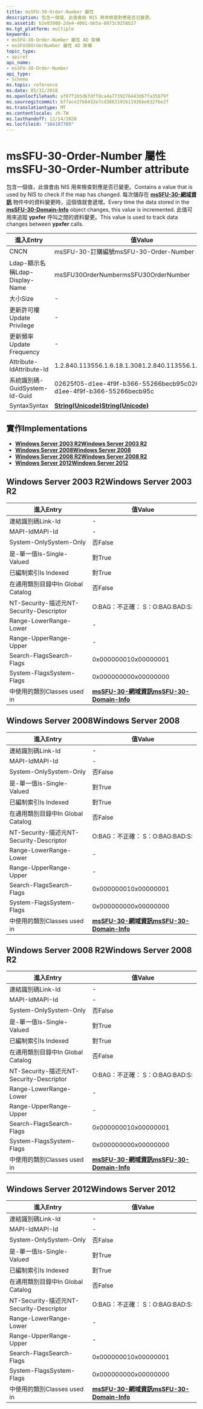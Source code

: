 ```yaml
---
title: msSFU-30-Order-Number 屬性
description: 包含一個值，此值會由 NIS 用來檢查對應是否已變更。
ms.assetid: b2e83980-2de4-4001-b65a-8073c9258b27
ms.tgt_platform: multiple
keywords:
- msSFU-30-Order-Number 屬性 AD 架構
- msSFU30OrderNumber 屬性 AD 架構
topic_type:
- apiref
api_name:
- msSFU-30-Order-Number
api_type:
- Schema
ms.topic: reference
ms.date: 05/31/2018
ms.openlocfilehash: af67f1b5d6fdff8ca4a7739276443d67fa35679f
ms.sourcegitcommit: b77ace27b0432e7cd3863191b11926be032fbe2f
ms.translationtype: MT
ms.contentlocale: zh-TW
ms.lasthandoff: 12/14/2020
ms.locfileid: "104107705"
---
```

# <a name="mssfu-30-order-number-attribute"></a><span data-ttu-id="4baff-105">msSFU-30-Order-Number 屬性</span><span class="sxs-lookup"><span data-stu-id="4baff-105">msSFU-30-Order-Number attribute</span></span>

<span data-ttu-id="4baff-106">包含一個值，此值會由 NIS 用來檢查對應是否已變更。</span><span class="sxs-lookup"><span data-stu-id="4baff-106">Contains a value that is used by NIS to check if the map has changed.</span></span> <span data-ttu-id="4baff-107">每次儲存在 [**msSFU-30-網域資訊**](c-mssfu30domaininfo.md) 物件中的資料變更時，這個值就會遞增。</span><span class="sxs-lookup"><span data-stu-id="4baff-107">Every time the data stored in the [**msSFU-30-Domain-Info**](c-mssfu30domaininfo.md) object changes, this value is incremented.</span></span> <span data-ttu-id="4baff-108">此值可用來追蹤 **ypxfer** 呼叫之間的資料變更。</span><span class="sxs-lookup"><span data-stu-id="4baff-108">This value is used to track data changes between **ypxfer** calls.</span></span>



| <span data-ttu-id="4baff-109">進入</span><span class="sxs-lookup"><span data-stu-id="4baff-109">Entry</span></span> | <span data-ttu-id="4baff-110">值</span><span class="sxs-lookup"><span data-stu-id="4baff-110">Value</span></span> |
|-------------------|---------------------------------------------|
| <span data-ttu-id="4baff-111">CN</span><span class="sxs-lookup"><span data-stu-id="4baff-111">CN</span></span>                | <span data-ttu-id="4baff-112">msSFU-30-訂購編號</span><span class="sxs-lookup"><span data-stu-id="4baff-112">msSFU-30-Order-Number</span></span>                       |
| <span data-ttu-id="4baff-113">Ldap-顯示名稱</span><span class="sxs-lookup"><span data-stu-id="4baff-113">Ldap-Display-Name</span></span> | <span data-ttu-id="4baff-114">msSFU30OrderNumber</span><span class="sxs-lookup"><span data-stu-id="4baff-114">msSFU30OrderNumber</span></span>                          |
| <span data-ttu-id="4baff-115">大小</span><span class="sxs-lookup"><span data-stu-id="4baff-115">Size</span></span>              | \-                                          |
| <span data-ttu-id="4baff-116">更新許可權</span><span class="sxs-lookup"><span data-stu-id="4baff-116">Update Privilege</span></span>  | \-                                          |
| <span data-ttu-id="4baff-117">更新頻率</span><span class="sxs-lookup"><span data-stu-id="4baff-117">Update Frequency</span></span>  | \-                                          |
| <span data-ttu-id="4baff-118">Attribute-Id</span><span class="sxs-lookup"><span data-stu-id="4baff-118">Attribute-Id</span></span>      | <span data-ttu-id="4baff-119">1.2.840.113556.1.6.18.1.308</span><span class="sxs-lookup"><span data-stu-id="4baff-119">1.2.840.113556.1.6.18.1.308</span></span>                 |
| <span data-ttu-id="4baff-120">系統識別碼-Guid</span><span class="sxs-lookup"><span data-stu-id="4baff-120">System-Id-Guid</span></span>    | <span data-ttu-id="4baff-121">02625f05-d1ee-4f9f-b366-55266becb95c</span><span class="sxs-lookup"><span data-stu-id="4baff-121">02625f05-d1ee-4f9f-b366-55266becb95c</span></span>        |
| <span data-ttu-id="4baff-122">Syntax</span><span class="sxs-lookup"><span data-stu-id="4baff-122">Syntax</span></span>            | [<span data-ttu-id="4baff-123">**String(Unicode)**</span><span class="sxs-lookup"><span data-stu-id="4baff-123">**String(Unicode)**</span></span>](s-string-unicode.md) |



## <a name="implementations"></a><span data-ttu-id="4baff-124">實作</span><span class="sxs-lookup"><span data-stu-id="4baff-124">Implementations</span></span>

-   [<span data-ttu-id="4baff-125">**Windows Server 2003 R2**</span><span class="sxs-lookup"><span data-stu-id="4baff-125">**Windows Server 2003 R2**</span></span>](#windows-server-2003-r2)
-   [<span data-ttu-id="4baff-126">**Windows Server 2008**</span><span class="sxs-lookup"><span data-stu-id="4baff-126">**Windows Server 2008**</span></span>](#windows-server-2008)
-   [<span data-ttu-id="4baff-127">**Windows Server 2008 R2**</span><span class="sxs-lookup"><span data-stu-id="4baff-127">**Windows Server 2008 R2**</span></span>](#windows-server-2008-r2)
-   [<span data-ttu-id="4baff-128">**Windows Server 2012**</span><span class="sxs-lookup"><span data-stu-id="4baff-128">**Windows Server 2012**</span></span>](#windows-server-2012)

## <a name="windows-server-2003-r2"></a><span data-ttu-id="4baff-129">Windows Server 2003 R2</span><span class="sxs-lookup"><span data-stu-id="4baff-129">Windows Server 2003 R2</span></span>



| <span data-ttu-id="4baff-130">進入</span><span class="sxs-lookup"><span data-stu-id="4baff-130">Entry</span></span> | <span data-ttu-id="4baff-131">值</span><span class="sxs-lookup"><span data-stu-id="4baff-131">Value</span></span> |
|------------------------|----------------------------------------------------------------|
| <span data-ttu-id="4baff-132">連結識別碼</span><span class="sxs-lookup"><span data-stu-id="4baff-132">Link-Id</span></span>                | \-                                                             |
| <span data-ttu-id="4baff-133">MAPI-Id</span><span class="sxs-lookup"><span data-stu-id="4baff-133">MAPI-Id</span></span>                | \-                                                             |
| <span data-ttu-id="4baff-134">System-Only</span><span class="sxs-lookup"><span data-stu-id="4baff-134">System-Only</span></span>            | <span data-ttu-id="4baff-135">否</span><span class="sxs-lookup"><span data-stu-id="4baff-135">False</span></span>                                                          |
| <span data-ttu-id="4baff-136">是-單一值</span><span class="sxs-lookup"><span data-stu-id="4baff-136">Is-Single-Valued</span></span>       | <span data-ttu-id="4baff-137">對</span><span class="sxs-lookup"><span data-stu-id="4baff-137">True</span></span>                                                           |
| <span data-ttu-id="4baff-138">已編制索引</span><span class="sxs-lookup"><span data-stu-id="4baff-138">Is Indexed</span></span>             | <span data-ttu-id="4baff-139">對</span><span class="sxs-lookup"><span data-stu-id="4baff-139">True</span></span>                                                           |
| <span data-ttu-id="4baff-140">在通用類別目錄中</span><span class="sxs-lookup"><span data-stu-id="4baff-140">In Global Catalog</span></span>      | <span data-ttu-id="4baff-141">否</span><span class="sxs-lookup"><span data-stu-id="4baff-141">False</span></span>                                                          |
| <span data-ttu-id="4baff-142">NT-Security-描述元</span><span class="sxs-lookup"><span data-stu-id="4baff-142">NT-Security-Descriptor</span></span> | <span data-ttu-id="4baff-143">O:BAG：不正確： S：</span><span class="sxs-lookup"><span data-stu-id="4baff-143">O:BAG:BAD:S:</span></span>                                                   |
| <span data-ttu-id="4baff-144">Range-Lower</span><span class="sxs-lookup"><span data-stu-id="4baff-144">Range-Lower</span></span>            | \-                                                             |
| <span data-ttu-id="4baff-145">Range-Upper</span><span class="sxs-lookup"><span data-stu-id="4baff-145">Range-Upper</span></span>            | \-                                                             |
| <span data-ttu-id="4baff-146">Search-Flags</span><span class="sxs-lookup"><span data-stu-id="4baff-146">Search-Flags</span></span>           | <span data-ttu-id="4baff-147">0x00000001</span><span class="sxs-lookup"><span data-stu-id="4baff-147">0x00000001</span></span>                                                     |
| <span data-ttu-id="4baff-148">System-Flags</span><span class="sxs-lookup"><span data-stu-id="4baff-148">System-Flags</span></span>           | <span data-ttu-id="4baff-149">0x00000000</span><span class="sxs-lookup"><span data-stu-id="4baff-149">0x00000000</span></span>                                                     |
| <span data-ttu-id="4baff-150">中使用的類別</span><span class="sxs-lookup"><span data-stu-id="4baff-150">Classes used in</span></span>        | [<span data-ttu-id="4baff-151">**msSFU-30-網域資訊**</span><span class="sxs-lookup"><span data-stu-id="4baff-151">**msSFU-30-Domain-Info**</span></span>](c-mssfu30domaininfo.md)<br/> |



## <a name="windows-server-2008"></a><span data-ttu-id="4baff-152">Windows Server 2008</span><span class="sxs-lookup"><span data-stu-id="4baff-152">Windows Server 2008</span></span>



| <span data-ttu-id="4baff-153">進入</span><span class="sxs-lookup"><span data-stu-id="4baff-153">Entry</span></span> | <span data-ttu-id="4baff-154">值</span><span class="sxs-lookup"><span data-stu-id="4baff-154">Value</span></span> |
|------------------------|----------------------------------------------------------------|
| <span data-ttu-id="4baff-155">連結識別碼</span><span class="sxs-lookup"><span data-stu-id="4baff-155">Link-Id</span></span>                | \-                                                             |
| <span data-ttu-id="4baff-156">MAPI-Id</span><span class="sxs-lookup"><span data-stu-id="4baff-156">MAPI-Id</span></span>                | \-                                                             |
| <span data-ttu-id="4baff-157">System-Only</span><span class="sxs-lookup"><span data-stu-id="4baff-157">System-Only</span></span>            | <span data-ttu-id="4baff-158">否</span><span class="sxs-lookup"><span data-stu-id="4baff-158">False</span></span>                                                          |
| <span data-ttu-id="4baff-159">是-單一值</span><span class="sxs-lookup"><span data-stu-id="4baff-159">Is-Single-Valued</span></span>       | <span data-ttu-id="4baff-160">對</span><span class="sxs-lookup"><span data-stu-id="4baff-160">True</span></span>                                                           |
| <span data-ttu-id="4baff-161">已編制索引</span><span class="sxs-lookup"><span data-stu-id="4baff-161">Is Indexed</span></span>             | <span data-ttu-id="4baff-162">對</span><span class="sxs-lookup"><span data-stu-id="4baff-162">True</span></span>                                                           |
| <span data-ttu-id="4baff-163">在通用類別目錄中</span><span class="sxs-lookup"><span data-stu-id="4baff-163">In Global Catalog</span></span>      | <span data-ttu-id="4baff-164">否</span><span class="sxs-lookup"><span data-stu-id="4baff-164">False</span></span>                                                          |
| <span data-ttu-id="4baff-165">NT-Security-描述元</span><span class="sxs-lookup"><span data-stu-id="4baff-165">NT-Security-Descriptor</span></span> | <span data-ttu-id="4baff-166">O:BAG：不正確： S：</span><span class="sxs-lookup"><span data-stu-id="4baff-166">O:BAG:BAD:S:</span></span>                                                   |
| <span data-ttu-id="4baff-167">Range-Lower</span><span class="sxs-lookup"><span data-stu-id="4baff-167">Range-Lower</span></span>            | \-                                                             |
| <span data-ttu-id="4baff-168">Range-Upper</span><span class="sxs-lookup"><span data-stu-id="4baff-168">Range-Upper</span></span>            | \-                                                             |
| <span data-ttu-id="4baff-169">Search-Flags</span><span class="sxs-lookup"><span data-stu-id="4baff-169">Search-Flags</span></span>           | <span data-ttu-id="4baff-170">0x00000001</span><span class="sxs-lookup"><span data-stu-id="4baff-170">0x00000001</span></span>                                                     |
| <span data-ttu-id="4baff-171">System-Flags</span><span class="sxs-lookup"><span data-stu-id="4baff-171">System-Flags</span></span>           | <span data-ttu-id="4baff-172">0x00000000</span><span class="sxs-lookup"><span data-stu-id="4baff-172">0x00000000</span></span>                                                     |
| <span data-ttu-id="4baff-173">中使用的類別</span><span class="sxs-lookup"><span data-stu-id="4baff-173">Classes used in</span></span>        | [<span data-ttu-id="4baff-174">**msSFU-30-網域資訊**</span><span class="sxs-lookup"><span data-stu-id="4baff-174">**msSFU-30-Domain-Info**</span></span>](c-mssfu30domaininfo.md)<br/> |



## <a name="windows-server-2008-r2"></a><span data-ttu-id="4baff-175">Windows Server 2008 R2</span><span class="sxs-lookup"><span data-stu-id="4baff-175">Windows Server 2008 R2</span></span>



| <span data-ttu-id="4baff-176">進入</span><span class="sxs-lookup"><span data-stu-id="4baff-176">Entry</span></span> | <span data-ttu-id="4baff-177">值</span><span class="sxs-lookup"><span data-stu-id="4baff-177">Value</span></span> |
|------------------------|----------------------------------------------------------------|
| <span data-ttu-id="4baff-178">連結識別碼</span><span class="sxs-lookup"><span data-stu-id="4baff-178">Link-Id</span></span>                | \-                                                             |
| <span data-ttu-id="4baff-179">MAPI-Id</span><span class="sxs-lookup"><span data-stu-id="4baff-179">MAPI-Id</span></span>                | \-                                                             |
| <span data-ttu-id="4baff-180">System-Only</span><span class="sxs-lookup"><span data-stu-id="4baff-180">System-Only</span></span>            | <span data-ttu-id="4baff-181">否</span><span class="sxs-lookup"><span data-stu-id="4baff-181">False</span></span>                                                          |
| <span data-ttu-id="4baff-182">是-單一值</span><span class="sxs-lookup"><span data-stu-id="4baff-182">Is-Single-Valued</span></span>       | <span data-ttu-id="4baff-183">對</span><span class="sxs-lookup"><span data-stu-id="4baff-183">True</span></span>                                                           |
| <span data-ttu-id="4baff-184">已編制索引</span><span class="sxs-lookup"><span data-stu-id="4baff-184">Is Indexed</span></span>             | <span data-ttu-id="4baff-185">對</span><span class="sxs-lookup"><span data-stu-id="4baff-185">True</span></span>                                                           |
| <span data-ttu-id="4baff-186">在通用類別目錄中</span><span class="sxs-lookup"><span data-stu-id="4baff-186">In Global Catalog</span></span>      | <span data-ttu-id="4baff-187">否</span><span class="sxs-lookup"><span data-stu-id="4baff-187">False</span></span>                                                          |
| <span data-ttu-id="4baff-188">NT-Security-描述元</span><span class="sxs-lookup"><span data-stu-id="4baff-188">NT-Security-Descriptor</span></span> | <span data-ttu-id="4baff-189">O:BAG：不正確： S：</span><span class="sxs-lookup"><span data-stu-id="4baff-189">O:BAG:BAD:S:</span></span>                                                   |
| <span data-ttu-id="4baff-190">Range-Lower</span><span class="sxs-lookup"><span data-stu-id="4baff-190">Range-Lower</span></span>            | \-                                                             |
| <span data-ttu-id="4baff-191">Range-Upper</span><span class="sxs-lookup"><span data-stu-id="4baff-191">Range-Upper</span></span>            | \-                                                             |
| <span data-ttu-id="4baff-192">Search-Flags</span><span class="sxs-lookup"><span data-stu-id="4baff-192">Search-Flags</span></span>           | <span data-ttu-id="4baff-193">0x00000001</span><span class="sxs-lookup"><span data-stu-id="4baff-193">0x00000001</span></span>                                                     |
| <span data-ttu-id="4baff-194">System-Flags</span><span class="sxs-lookup"><span data-stu-id="4baff-194">System-Flags</span></span>           | <span data-ttu-id="4baff-195">0x00000000</span><span class="sxs-lookup"><span data-stu-id="4baff-195">0x00000000</span></span>                                                     |
| <span data-ttu-id="4baff-196">中使用的類別</span><span class="sxs-lookup"><span data-stu-id="4baff-196">Classes used in</span></span>        | [<span data-ttu-id="4baff-197">**msSFU-30-網域資訊**</span><span class="sxs-lookup"><span data-stu-id="4baff-197">**msSFU-30-Domain-Info**</span></span>](c-mssfu30domaininfo.md)<br/> |



## <a name="windows-server-2012"></a><span data-ttu-id="4baff-198">Windows Server 2012</span><span class="sxs-lookup"><span data-stu-id="4baff-198">Windows Server 2012</span></span>



| <span data-ttu-id="4baff-199">進入</span><span class="sxs-lookup"><span data-stu-id="4baff-199">Entry</span></span> | <span data-ttu-id="4baff-200">值</span><span class="sxs-lookup"><span data-stu-id="4baff-200">Value</span></span> |
|------------------------|----------------------------------------------------------------|
| <span data-ttu-id="4baff-201">連結識別碼</span><span class="sxs-lookup"><span data-stu-id="4baff-201">Link-Id</span></span>                | \-                                                             |
| <span data-ttu-id="4baff-202">MAPI-Id</span><span class="sxs-lookup"><span data-stu-id="4baff-202">MAPI-Id</span></span>                | \-                                                             |
| <span data-ttu-id="4baff-203">System-Only</span><span class="sxs-lookup"><span data-stu-id="4baff-203">System-Only</span></span>            | <span data-ttu-id="4baff-204">否</span><span class="sxs-lookup"><span data-stu-id="4baff-204">False</span></span>                                                          |
| <span data-ttu-id="4baff-205">是-單一值</span><span class="sxs-lookup"><span data-stu-id="4baff-205">Is-Single-Valued</span></span>       | <span data-ttu-id="4baff-206">對</span><span class="sxs-lookup"><span data-stu-id="4baff-206">True</span></span>                                                           |
| <span data-ttu-id="4baff-207">已編制索引</span><span class="sxs-lookup"><span data-stu-id="4baff-207">Is Indexed</span></span>             | <span data-ttu-id="4baff-208">對</span><span class="sxs-lookup"><span data-stu-id="4baff-208">True</span></span>                                                           |
| <span data-ttu-id="4baff-209">在通用類別目錄中</span><span class="sxs-lookup"><span data-stu-id="4baff-209">In Global Catalog</span></span>      | <span data-ttu-id="4baff-210">否</span><span class="sxs-lookup"><span data-stu-id="4baff-210">False</span></span>                                                          |
| <span data-ttu-id="4baff-211">NT-Security-描述元</span><span class="sxs-lookup"><span data-stu-id="4baff-211">NT-Security-Descriptor</span></span> | <span data-ttu-id="4baff-212">O:BAG：不正確： S：</span><span class="sxs-lookup"><span data-stu-id="4baff-212">O:BAG:BAD:S:</span></span>                                                   |
| <span data-ttu-id="4baff-213">Range-Lower</span><span class="sxs-lookup"><span data-stu-id="4baff-213">Range-Lower</span></span>            | \-                                                             |
| <span data-ttu-id="4baff-214">Range-Upper</span><span class="sxs-lookup"><span data-stu-id="4baff-214">Range-Upper</span></span>            | \-                                                             |
| <span data-ttu-id="4baff-215">Search-Flags</span><span class="sxs-lookup"><span data-stu-id="4baff-215">Search-Flags</span></span>           | <span data-ttu-id="4baff-216">0x00000001</span><span class="sxs-lookup"><span data-stu-id="4baff-216">0x00000001</span></span>                                                     |
| <span data-ttu-id="4baff-217">System-Flags</span><span class="sxs-lookup"><span data-stu-id="4baff-217">System-Flags</span></span>           | <span data-ttu-id="4baff-218">0x00000000</span><span class="sxs-lookup"><span data-stu-id="4baff-218">0x00000000</span></span>                                                     |
| <span data-ttu-id="4baff-219">中使用的類別</span><span class="sxs-lookup"><span data-stu-id="4baff-219">Classes used in</span></span>        | [<span data-ttu-id="4baff-220">**msSFU-30-網域資訊**</span><span class="sxs-lookup"><span data-stu-id="4baff-220">**msSFU-30-Domain-Info**</span></span>](c-mssfu30domaininfo.md)<br/> |



 

 





